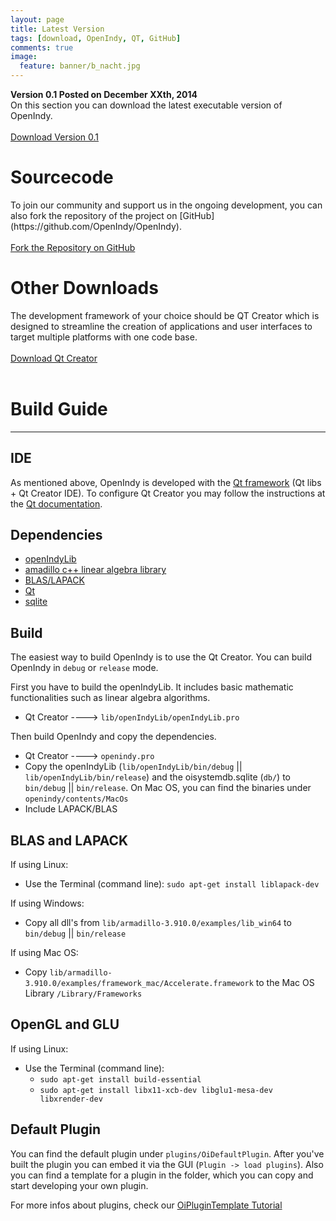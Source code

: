 ```yaml
---
layout: page
title: Latest Version
tags: [download, OpenIndy, QT, GitHub]
comments: true
image:
  feature: banner/b_nacht.jpg
---
```

<b>Version 0.1 Posted on December XXth, 2014</b>
<br>On this section you can download the latest executable version of OpenIndy.
<br><br>
<a markdown="0" href="" class="btn btn-success">Download Version 0.1</a>
<h1>Sourcecode</h1>
To join our community and support us in the ongoing development, you can also fork the repository of the project on [GitHub](https://github.com/OpenIndy/OpenIndy).
<br><br>
<a markdown="0" href="https://github.com/OpenIndy/OpenIndy" class="btn btn-info">Fork the Repository on GitHub</a>
<h1>Other Downloads</h1>
The development framework of your choice should be QT Creator which is designed to streamline the creation of applications and user interfaces to target multiple platforms with one code base.
<br><br>
<a markdown="0" href="http://qt-project.org/downloads" class="btn btn-info">Download Qt Creator</a>
<br><br>

Build Guide
====

----

IDE
----
As mentioned above, OpenIndy is developed with the [Qt framework](http://qt-project.org/downloads) (Qt libs + Qt Creator IDE).
To configure Qt Creator you may follow the instructions at the [Qt documentation](http://qt-project.org/doc/qtcreator-3.0/creator-configuring.html).

Dependencies
------------

- [openIndyLib](https://github.com/OpenIndy/OpenIndy/wiki/openIndy-lib-(linear-algebra))
- [amadillo c++ linear algebra library](http://arma.sourceforge.net)
- [BLAS/LAPACK](http://www.netlib.org/lapack/)
- [Qt](http://qt-project.org)
- [sqlite](https://sqlite.org)

Build
-----
The easiest way to build OpenIndy is to use the Qt Creator. You can build OpenIndy in `debug` or `release` mode.  

First you have to build the openIndyLib. It includes basic mathematic functionalities such as linear algebra algorithms.

* Qt Creator ----> `lib/openIndyLib/openIndyLib.pro`

Then build OpenIndy and copy the dependencies. 

* Qt Creator ----> `openindy.pro`
* Copy the openIndyLib (`lib/openIndyLib/bin/debug` || `lib/openIndyLib/bin/release`) 
and the oisystemdb.sqlite (`db/`) to `bin/debug` || `bin/release`. 
On Mac OS, you can find the binaries under `openindy/contents/MacOs`
* Include LAPACK/BLAS


BLAS and LAPACK
----------------

If using Linux:

* Use the Terminal (command line): `sudo apt-get install liblapack-dev`

If using Windows:

* Copy all dll's from `lib/armadillo-3.910.0/examples/lib_win64` 
to `bin/debug` || `bin/release`

If using Mac OS:

* Copy `lib/armadillo-3.910.0/examples/framework_mac/Accelerate.framework` to the Mac OS Library `/Library/Frameworks`

OpenGL and GLU
----------------

If using Linux:

* Use the Terminal (command line): 
    * `sudo apt-get install build-essential`
    * `sudo apt-get install libx11-xcb-dev libglu1-mesa-dev libxrender-dev`
     

Default Plugin
---------------
You can find the default plugin under `plugins/OiDefaultPlugin`. After you've built the plugin you can embed it via the GUI (`Plugin -> load plugins`). Also you can find a template for a plugin in the folder, which you can copy and start developing your own plugin.

For more infos about plugins, check our [OiPluginTemplate Tutorial](/documentation/docu-dev/plugins.html)


